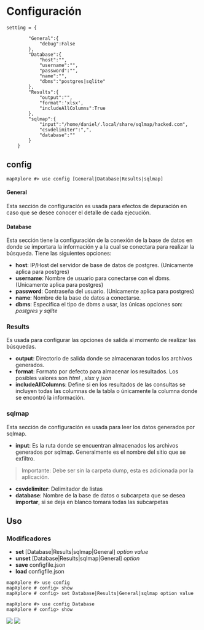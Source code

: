 # Configuración
```
setting = {
        
        "General":{
            "debug":False
        },
        "Database":{
            "host":"",
            "username":"",
            "password":"",
            "name":"",
            "dbms":"postgres|sqlite"
        },
        "Results":{
            "output":"",
            "format":'xlsx',
            "includeAllColumns":True
        },
        "sqlmap":{
            "input":"/home/daniel/.local/share/sqlmap/hacked.com",
            "csvdelimiter":",",
            "database":""
        }
    }
```

## config
```
mapXplore #> use config [General|Database|Results|sqlmap]
```
#### General
Esta sección de configuración es usada para efectos de depuración en caso que se desee conocer el detalle de cada ejecución.
#### Database

Esta sección tiene la configuración de la conexión de la base de datos en donde se importara la información y a la cual se conectara para realizar la búsqueda. Tiene las siguientes opciones:

* **host**: IP/Host del servidor de base de datos de postgres. (Unicamente aplica para postgres)
* **username**: Nombre de usuario para conectarse con el dbms. (Unicamente aplica para postgres)
* **password**: Contraseña del usuario. (Unicamente aplica para postgres)
* **name**: Nombre de la base de datos a conectarse.
* **dbms**: Especifica el tipo de dbms a usar, las únicas opciones son: *postgres y sqlite*

### Results

Es usada para configurar las opciones de salida al momento de realizar las búsquedas.

* **output**: Directorio de salida donde se almacenaran todos los archivos generados.
* **format**: Formato por defecto para almacenar los resultados. Los posibles valores son *html* , *xlsx*  y *json*
* **includeAllColumns**: Define si en los resultados de las consultas se incluyen todas las columnas de la tabla o únicamente la columna donde se encontró la información.

### sqlmap

Esta sección de configuración es usada para leer los datos generados por sqlmap.

* **input**: Es la ruta donde se encuentran almacenados los archivos generados por sqlmap. Generalmente es el nombre del sitio que se exfiltro.
> Importante: Debe ser sin la carpeta dump, esta es adicionada por la aplicación.
* **csvdelimiter**: Delimitador de listas
* **database**: Nombre de la base de datos o subcarpeta que se desea **importar**, si se deja en blanco tomara todas las subcarpetas

## Uso
### Modificadores
* **set** [Database|Results|sqlmap|General] *option* *value*
* **unset** [Database|Results|sqlmap|General] *option*
* **save** configfile.json
* **load** configfile.json

```
mapXplore #> use config 
mapXplore # config> show
mapXplore # config> set Database|Results|General|sqlmap option value

mapXplore #> use config Database
mapXplore # config> show
````

<img src="../screenshot/show_config.png">

<img src="../screenshot/set_config.png">